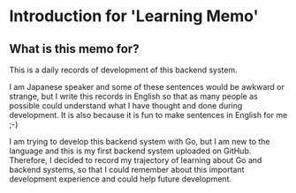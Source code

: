 # Introduction for 'Learning Memo'

## What is this memo for?

This is a daily records of development of this backend system.

I am Japanese speaker and some of these sentences would be awkward or strange, but I write this records in English so that as many people as possible could understand what I have thought and done during development. It is also because it is fun to make sentences in English for me ;-)

I am trying to develop this backend system with Go, but I am new to the language and this is my first backend system uploaded on GitHub.
Therefore, I decided to record my trajectory of learning about Go and backend systems, so that I could remember about this important development experience and could help future development.